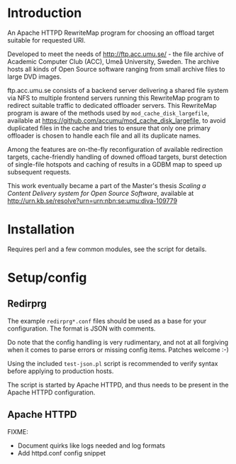# Introduction

An Apache HTTPD RewriteMap program for choosing an offload target suitable
for requested URI.

Developed to meet the needs of http://ftp.acc.umu.se/ - the file archive of
Academic Computer Club (ACC), Umeå University, Sweden. The archive hosts
all kinds of Open Source software ranging from small archive files to
large DVD images.

ftp.acc.umu.se consists of a backend server delivering a shared file system
via NFS to multiple frontend servers running this RewriteMap program to
redirect suitable traffic to dedicated offloader servers.  This RewriteMap
program is aware of the methods used by `mod_cache_disk_largefile`, available
at https://github.com/accumu/mod_cache_disk_largefile, to avoid duplicated
files in the cache and tries to ensure that only one primary offloader is
chosen to handle each file and all its duplicate names.

Among the features are on-the-fly reconfiguration of available redirection
targets, cache-friendly handling of downed offload targets, burst detection of
single-file hotspots and caching of results in a GDBM map to speed up
subsequent requests.

This work eventually became a part of the Master's thesis *Scaling a Content
Delivery system for Open Source Software*, available at
http://urn.kb.se/resolve?urn=urn:nbn:se:umu:diva-109779

# Installation

Requires perl and a few common modules, see the script for details.

# Setup/config

## Redirprg

The example `redirprg*.conf` files should be used as a base for your
configuration. The format is JSON with comments.

Do note that the config handling is very rudimentary,
and not at all forgiving when it comes to parse errors or missing config
items. Patches welcome :-)

Using the included `test-json.pl` script is recommended to verify syntax
before applying to production hosts.

The script is started by Apache HTTPD, and thus needs to be present
in the Apache HTTPD configuration.

## Apache HTTPD

FIXME:
* Document quirks like logs needed and log formats
* Add httpd.conf config snippet
